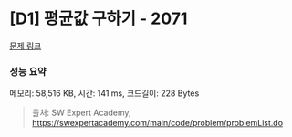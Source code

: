 # [D1] 평균값 구하기 - 2071 

[문제 링크](https://swexpertacademy.com/main/code/problem/problemDetail.do?contestProbId=AV5QRnJqA5cDFAUq) 

### 성능 요약

메모리: 58,516 KB, 시간: 141 ms, 코드길이: 228 Bytes



> 출처: SW Expert Academy, https://swexpertacademy.com/main/code/problem/problemList.do